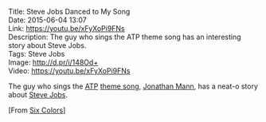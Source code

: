 Title: Steve Jobs Danced to My Song  
Date: 2015-06-04 13:07  
Link: https://youtu.be/xFyXoPi9FNs  
Description: The guy who sings the ATP theme song has an interesting story about Steve Jobs.  
Tags: Steve Jobs  
Image: http://d.pr/i/148Od+  
Video: https://youtu.be/xFyXoPi9FNs  

The guy who sings the [ATP][atp] [theme song][youtube], [Jonathan Mann][jonathanmann], has a neat-o story about [Steve Jobs][blah].

[From [Six Colors][sixcolors]]

[atp]: http://atp.fm "Accidental Tech Podcast"
[blah]: /tags/Steve20%Jobs "Posts tagged 'Steve Jobs'"
[jonathanmann]: http://jonathanmann.net "Jonathan Mann"
[sixcolors]: http://sixcolors.com/link/2015/06/steve-jobs-danced-to-my-song/ "Source link from Six Colors"
[youtube]: https://youtu.be/xFyXoPi9FNs "Steve Jobs Danced To My Song"